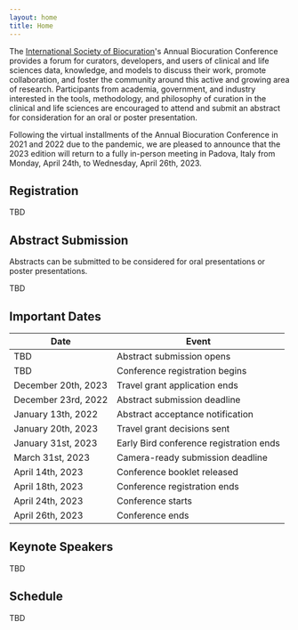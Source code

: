 ```yaml
---
layout: home
title: Home
---
```


The [International Society of Biocuration](https://www.biocuration.org/)'s
Annual Biocuration Conference provides a forum for curators, developers, and
users of clinical and life sciences data, knowledge, and models to discuss their
work, promote collaboration, and foster the community around this active and
growing area of research. Participants from academia, government, and industry
interested in the tools, methodology, and philosophy of curation in the clinical
and life sciences are encouraged to attend and submit an abstract for
consideration for an oral or poster presentation.

Following the virtual installments of the Annual Biocuration Conference in 2021
and 2022 due to the pandemic, we are pleased to announce that the 2023 edition
will return to a fully in-person meeting in Padova, Italy from Monday, April
24th, to Wednesday, April 26th, 2023.

## Registration

TBD

## Abstract Submission

Abstracts can be submitted to be considered for oral presentations or
poster presentations.

TBD

## Important Dates

| Date                | Event                                   |
|---------------------|-----------------------------------------|
| TBD                 | Abstract submission opens               |
| TBD                 | Conference registration begins          |
| December 20th, 2023 | Travel grant application ends           |
| December 23rd, 2022 | Abstract submission deadline            |
| January 13th, 2022  | Abstract acceptance notification        |
| January 20th, 2023  | Travel grant decisions sent             |
| January 31st, 2023  | Early Bird conference registration ends |
| March 31st, 2023    | Camera-ready submission deadline        |
| April 14th, 2023    | Conference booklet released             |
| April 18th, 2023    | Conference registration ends            |
| April 24th, 2023    | Conference starts                       |
| April 26th, 2023    | Conference ends                         |

## Keynote Speakers

TBD

## Schedule

TBD
